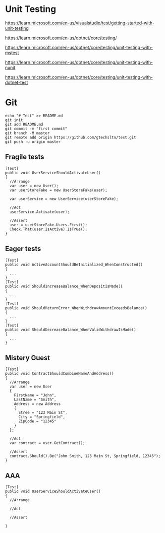 # Unit Testing

https://learn.microsoft.com/en-us/visualstudio/test/getting-started-with-unit-testing

https://learn.microsoft.com/en-us/dotnet/core/testing/

https://learn.microsoft.com/en-us/dotnet/core/testing/unit-testing-with-mstest

https://learn.microsoft.com/en-us/dotnet/core/testing/unit-testing-with-nunit

https://learn.microsoft.com/en-us/dotnet/core/testing/unit-testing-with-dotnet-test

# Git
```
echo "# Test" >> README.md
git init
git add README.md
git commit -m "first commit"
git branch -M master
git remote add origin https://github.com/gtechsltn/test.git
git push -u origin master
```

## Fragile tests
```
[Test]
public void UserServiceShouldActivateUser()
{
  //Arrange
  var user = new User();
  var userStoreFake = new UserStoreFake(user);

  var userService = new UserService(userStoreFake);

  //Act
  userService.Activate(user);

  //Assert
  user = userStoreFake.Users.First();
  Check.That(user.IsActive).IsTrue();
}
```

## Eager tests
```
[Test]
public void ActiveAccountShouldBeInitialized_WhenConstructed()
{
  ...
}
[Test]
public void ShouldIncreaseBalance_WhenDepositIsMade()
{
  ...
}
[Test]
public void ShouldReturnError_WhenWithdrawAmountExceedsBalance()
{
  ...
}
[Test]
public void ShouldDecreaseBalance_WhenValidWithdrawIsMade()
{
  ...
}
```

## Mistery Guest
```
[Test]
public void ContractShouldCombineNameAndAddress()
{
  //Arrange
  var user = new User
  {
    FirstName = "John",
    LastName = "Smith",
    Address = new Address
    {
      Stree = "123 Main St",
      City = "Springfield",
      ZipCode = "12345"
    }
  };

  //Act
  var contract = user.GetContract();

  //Assert
  contract.Should().Be("John Smith, 123 Main St, Springfield, 12345");
}
```

## AAA
```
[Test]
public void UserServiceShouldActivateUser()
{
  //Arrange

  //Act

  //Assert

}
```
